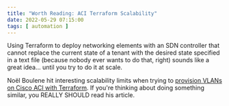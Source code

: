 ```yaml
---
title: "Worth Reading: ACI Terraform Scalability"
date: 2022-05-29 07:15:00
tags: [ automation ]
---
```

Using Terraform to deploy networking elements with an SDN controller that cannot replace the current state of a tenant with the desired state specified in a text file (because nobody ever wants to do that, right) sounds like a great idea... until you try to do it at scale.

Noël Boulene hit interesting scalability limits when trying to [provision VLANs on Cisco ACI with Terraform](https://netmemo.github.io/post/aci-terraform-scale/). If you're thinking about doing something similar, you REALLY SHOULD read his article.
